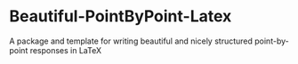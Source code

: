 # Beautiful-PointByPoint-Latex
A package and template for writing beautiful and nicely structured point-by-point responses in LaTeX
